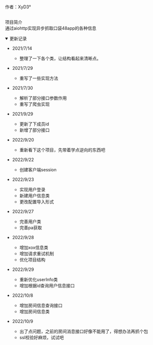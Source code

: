   ##  
  作者：XyD3°
  ## 
  项目简介  
  通过aiohttp实现异步抓取口袋48app的各种信息  

  <details open>
  <summary>更新记录</summary>
  
  - 2021/7/14  
    - 整理了一下各个类，让结构看起来清晰点。
  
  - 2021/7/29  
    - 重写了一些实现方法  
  - 2021/7/30
    - 解析了部分接口参数作用
    - 重写了爬虫实现  
  - 2021/9/29
    - 更新了下成员id  
    - 新增了部分接口  
  - 2022/9/20
    - 重新看下这个项目，先带着学点逆向的东西吧
  - 2022/9/22
    - 创建客户端session
  - 2022/9/23
    - 实现用户登录
    - 新建用户信息类
    - 更改配置导入形式
  - 2022/9/27
    - 完善用户类
    - 完善pa获取
  - 2022/9/28
    - 增加xox信息类
    - 增加请求重试机制
    - 优化项目结构
  - 2022/9/29
    - 重新优化userInfo类
    - 增加根据id查询用户信息接口
  - 2022/10/8
    - 增加房间信息查询接口
    - 增加房间信息类
  - 2022/10/9
    - 出了点问题，之前的房间消息接口好像不能用了，得想办法再抓个包
    - ssl校验好麻烦，试试吧

  </details>
